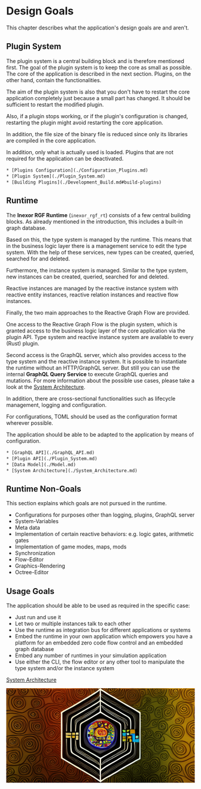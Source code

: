 # Design Goals

This chapter describes what the application's design goals are and aren't.

## Plugin System

The plugin system is a central building block and is therefore mentioned first. The goal of the plugin system is to keep
the core as small as possible. The core of the application is described in the next section. Plugins, on the other hand,
contain the functionalities.

The aim of the plugin system is also that you don't have to restart the core application completely just because a small
part has changed. It should be sufficient to restart the modified plugin.

Also, if a plugin stops working, or if the plugin's configuration is changed, restarting the plugin might avoid
restarting the core application.

In addition, the file size of the binary file is reduced since only its libraries are compiled in the core application.

In addition, only what is actually used is loaded. Plugins that are not required for the application can be deactivated.

```admonish info "Quick-Links"
* [Plugins Configuration](./Configuration_Plugins.md)
* [Plugin System](./Plugin_System.md)
* [Building Plugins](./Development_Build.md#build-plugins)
```

## Runtime

The **Inexor RGF Runtime** (`inexor_rgf_rt`) consists of a few central building blocks. As already mentioned in the
introduction, this includes a built-in graph database.

Based on this, the type system is managed by the runtime. This means that in the business logic layer there is
a management service to edit the type system. With the help of these services, new types can be created, queried,
searched for and deleted.

Furthermore, the instance system is managed. Similar to the type system, new instances can be created, queried, searched
for and deleted.

Reactive instances are managed by the reactive instance system with reactive entity instances, reactive relation
instances and reactive flow instances.

Finally, the two main approaches to the Reactive Graph Flow are provided.

One access to the Reactive Graph Flow is the plugin system, which is granted access to the business logic layer of the
core application via the plugin API. Type system and reactive instance system are available to every (Rust) plugin.

Second access is the GraphQL server, which also provides access to the type system and the reactive instance system. It
is possible to instantiate the runtime without an HTTP/GraphQL server. But still you can use the internal
**GraphQL Query Service** to execute GraphQL queries and mutations. For more information about the possible use cases,
please take a look at the [System Architecture](./System_Architecture.md).

In addition, there are cross-sectional functionalities such as lifecycle management, logging and configuration.

For configurations, TOML should be used as the configuration format wherever possible.

The application should be able to be adapted to the application by means of configuration.

```admonish info "Quick-Links"
* [GraphQL API](./GraphQL_API.md)
* [Plugin API](./Plugin_System.md)
* [Data Model](./Model.md)
* [System Architecture](./System_Architecture.md)
```

## Runtime Non-Goals

This section explains which goals are not pursued in the runtime.

* Configurations for purposes other than logging, plugins, GraphQL server
* System-Variables
* Meta data
* Implementation of certain reactive behaviors: e.g. logic gates, arithmetic gates
* Implementation of game modes, maps, mods
* Synchronization
* Flow-Editor
* Graphics-Rendering
* Octree-Editor

## Usage Goals

The application should be able to be used as required in the specific case:

* Just run and use it
* Let two or multiple instances talk to each other 
* Use the runtime as integration bus for different applications or systems
* Embed the runtime in your own application which empowers you have a platform
  for an embedded zero code flow control and an embedded graph database
* Embed any number of runtimes in your simulation application
* Use either the CLI, the flow editor or any other tool to manipulate the type system and/or the instance system

[System Architecture](./System_Architecture.md)

<img src="images/rgf_logo_k1_h1_sm.png" />
